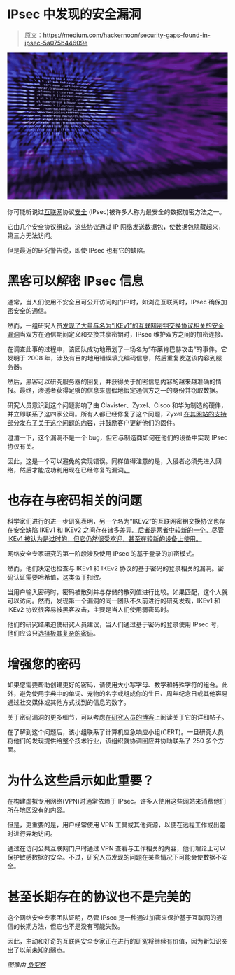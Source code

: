 # IPsec 中发现的安全漏洞

> 原文：<https://medium.com/hackernoon/security-gaps-found-in-ipsec-5a075b44609e>

![](img/dd1ddc0d3363f17f6bfc3f97aea648bf.png)

你可能听说过[互联网](https://hackernoon.com/tagged/internet)协议[安全](https://hackernoon.com/tagged/security) (IPsec)被许多人称为最安全的数据加密方法之一。

它由几个安全协议组成，这些协议通过 IP 网络发送数据包，使数据包隐藏起来，第三方无法访问。

但是最近的研究警告说，即使 IPsec 也有它的缺陷。

# 黑客可以解密 IPsec 信息

通常，当人们使用不安全且可公开访问的门户时，如浏览互联网时，IPsec 确保加密安全的通信。

然而，一组研究人员[发现了大量与名为“IKEv1”的互联网密钥交换协议相关的安全漏洞](https://phys.org/news/2018-08-gaps-internet-protocol-ipsec.html)当双方在通信期间定义和交换共享密钥时，IPsec 维护双方之间的加密连接。

在调查此事的过程中，该团队成功地策划了一场名为“布莱肯巴赫攻击”的事件。它发明于 2008 年，涉及有目的地用错误填充编码信息，然后重复发送该内容到服务器。

然后，黑客可以研究服务器的回复，并获得关于加密信息内容的越来越准确的情报。最终，渗透者获得足够的信息来虚假地假定通信方之一的身份并窃取数据。

研究人员意识到这个问题影响了由 Clavister、Zyxel、Cisco 和华为制造的硬件，并立即联系了这四家公司。所有人都已经修复了这个问题，Zyxel [在其网站的支持部分发布了关于这个问题的内容](https://www.zyxel.com/support/bleichenbacher_attack_vulnerability.shtml)，并鼓励客户更新他们的固件。

澄清一下，这个漏洞不是一个 bug，但它与制造商如何在他们的设备中实现 IPsec 协议有关。

因此，这是一个可以避免的实现错误。同样值得注意的是，入侵者必须先进入网络，然后才能成功利用现在已经修复的漏洞[。](https://www.helpnetsecurity.com/2018/08/15/vulnerable-ipsec-ike/)

# 也存在与密码相关的问题

科学家们进行的进一步研究表明，另一个名为“IKEv2”的互联网密钥交换协议也存在安全缺陷 IKEv1 和 IKEv2 之间存在诸多差异[。后者是两者中较新的一个。尽管 IKEv1 被认为是过时的，但它仍然很受欢迎，甚至在较新的设备上使用。](http://www.differencebetween.net/technology/protocols-formats/difference-between-ikev1-and-ikev2/)

网络安全专家研究的第一阶段涉及使用 IPsec 的基于登录的加密模式。

然而，他们决定也检查与 IKEv1 和 IKEv2 协议的基于密码的登录相关的漏洞。密码认证需要哈希值，这类似于指纹。

当用户输入密码时，密码被散列并与存储的散列值进行比较。如果匹配，这个人就可以访问。然而，发现第一个漏洞的同一团队不久前进行的研究发现，IKEv1 和 IKEv2 协议很容易被黑客攻击，主要是当人们使用弱密码时。

他们的研究结果迫使研究人员建议，当人们通过基于密码的登录使用 IPsec 时，他们应该只[选择极其复杂的密码](https://us.norton.com/internetsecurity-how-to-how-to-choose-a-secure-password.html)。

# 增强您的密码

如果您需要帮助创建更好的密码，请使用大小写字母、数字和特殊字符的组合。此外，避免使用字典中的单词、宠物的名字或组成你的生日、周年纪念日或其他容易通过社交媒体或其他方式找到的信息的数字。

关于密码漏洞的更多细节，可以考虑[在研究人员的博客](https://web-in-security.blogspot.com/2018/08/practical-dictionary-attack-on-ipsec-ike.html)上阅读关于它的详细帖子。

在了解到这个问题后，该小组联系了计算机应急响应小组(CERT)。一旦研究人员将他们的发现提供给整个技术行业，该组织就协调回应并协助联系了 250 多个方面。

# 为什么这些启示如此重要？

在构建虚拟专用网络(VPN)时通常依赖于 IPsec。许多人使用这些网站来消费他们所在地区没有的内容。

但是，更重要的是，用户经常使用 VPN 工具或其他资源，以便在远程工作或出差时进行异地访问。

通过在访问公共互联网门户时通过 VPN 查看与工作相关的内容，他们理论上可以保护敏感数据的安全。不过，研究人员发现的问题在某些情况下可能会使数据不安全。

# 甚至长期存在的协议也不是完美的

这个网络安全专家团队证明，尽管 IPsec 是一种通过加密来保护基于互联网的通信的长期方法，但它也不是没有可能失败。

因此，主动和好奇的互联网安全专家正在进行的研究将继续有价值，因为新知识突出了以前未知的弱点。

*图像由* [*负空格*](https://www.pexels.com/photo/office-working-app-computer-97077/)
